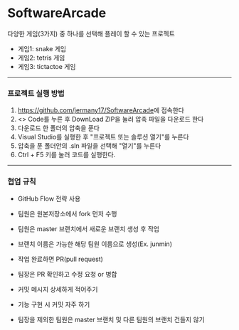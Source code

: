 # SoftwareArcade
다양한 게임(3가지) 중 하나를 선택해 플레이 할 수 있는 프로젝트
- 게임1: snake 게임
- 게임2: tetris 게임
- 게임3: tictactoe 게임 
---
### 프로젝트 실행 방법
1. <https://github.com/jermany17/SoftwareArcade>에 접속한다
2. <> Code를 누른 후 DownLoad ZIP을 눌러 압축 파일을 다운로드 한다
3. 다운로드 한 폴더의 압축을 푼다
4. Visual Studio를 실행한 후 "프로젝트 또는 솔루션 열기"를 누른다
5. 압축을 푼 폴더안의 .sln 파일을 선택해 "열기"를 누른다
5. Ctrl + F5 키를 눌러 코드를 실행한다.
---
### 협업 규칙 
- GitHub Flow 전략 사용 

- 팀원은 원본저장소에서 fork 먼저 수행  
- 팀원은 master 브랜치에서 새로운 브랜치 생성 후 작업 
- 브랜치 이름은 가능한 해당 팀원 이름으로 생성(Ex. junmin)
- 작업 완료하면 PR(pull request) 
- 팀장은 PR 확인하고 수정 요청 or 병합

- 커밋 메시지 상세하게 적어주기
- 기능 구현 시 커밋 자주 하기
- 팀장을 제외한 팀원은 master 브랜치 및 다른 팀원의 브랜치 건들지 않기 